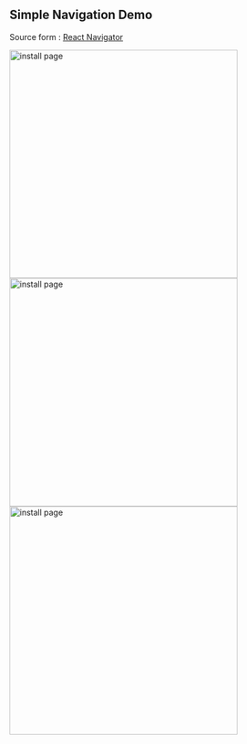 ## Simple Navigation Demo

Source form : [React Navigator](https://reactnavigation.org/)

<img src="../master/docs/homepage.jpeg" alt="install page" width="400"/>
<img src="../master/docs/directLink.jpeg" alt="install page" width="400"/>
<img src="../master/docs/stackedLink.jpeg" alt="install page" width="400"/>
